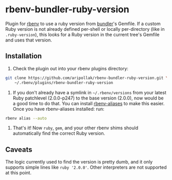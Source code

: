 rbenv-bundler-ruby-version
==========================

Plugin for [rbenv](https://github.com/sstephenson/rbenv) to use a ruby version from
[bundler](http://bundler.io/)'s Gemfile. If a custom Ruby version 
is not already defined per-shell or locally per-directory (like in `.ruby-version`), this looks
for a Ruby version in the current tree's Gemfile and uses that version.

Installation
------------
1. Check the plugin out into your rbenv plugins directory:

  ```sh
  git clone https://github.com/aripollak/rbenv-bundler-ruby-version.git \
      ~/.rbenv/plugins/rbenv-bundler-ruby-version
  ```
  
1. If you don't already have a symlink in `~/.rbenv/versions` from your latest Ruby patchlevel (2.0.0-p247)
to the base version (2.0.0), now would be a good time to do that. You can install 
[rbenv-aliases](https://github.com/tpope/rbenv-aliases)
to make this easier. Once you have rbenv-aliases installed: run:

  ```sh
  rbenv alias --auto
  ```

1. That's it! Now `ruby`, `gem`, and your other rbenv shims should automatically find the correct Ruby version.

Caveats
-------
The logic currently used to find the version is pretty dumb, and it only supports simple lines
like `ruby '2.0.0'`. Other interpreters are not supported at this point.
